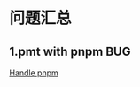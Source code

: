 # 问题汇总

## 1.pmt with pnpm BUG

[Handle pnpm](https://github.com/Errorname/prisma-multi-tenant/issues/50)
